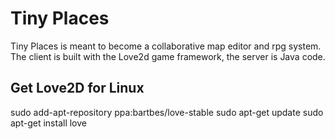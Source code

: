 # Tiny Places

Tiny Places is meant to become a collaborative map editor and rpg system. The client is built with
the Love2d game framework, the server is Java code.


## Get Love2D for Linux

sudo add-apt-repository ppa:bartbes/love-stable
sudo apt-get update
sudo apt-get install love

